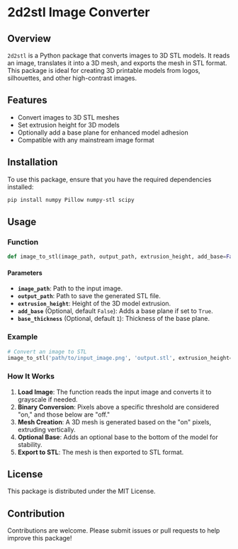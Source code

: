 # 2d2stl Image Converter

## Overview
`2d2stl` is a Python package that converts images to 3D STL models. It reads an image, translates it into a 3D mesh, and exports the mesh in STL format. This package is ideal for creating 3D printable models from logos, silhouettes, and other high-contrast images.

## Features
- Convert images to 3D STL meshes
- Set extrusion height for 3D models
- Optionally add a base plane for enhanced model adhesion
- Compatible with any mainstream image format

## Installation
To use this package, ensure that you have the required dependencies installed:
```bash
pip install numpy Pillow numpy-stl scipy
```

## Usage
### Function
```python
def image_to_stl(image_path, output_path, extrusion_height, add_base=False, base_thickness=0)
```
#### Parameters
- **`image_path`**: Path to the input image.
- **`output_path`**: Path to save the generated STL file.
- **`extrusion_height`**: Height of the 3D model extrusion.
- **`add_base`** (Optional, default `False`): Adds a base plane if set to `True`.
- **`base_thickness`** (Optional, default `1`): Thickness of the base plane.

### Example
```python
# Convert an image to STL
image_to_stl('path/to/input_image.png', 'output.stl', extrusion_height=3, add_base=True, base_thickness=2)
```

### How It Works
1. **Load Image**: The function reads the input image and converts it to grayscale if needed.
2. **Binary Conversion**: Pixels above a specific threshold are considered "on," and those below are "off."
3. **Mesh Creation**: A 3D mesh is generated based on the "on" pixels, extruding vertically.
4. **Optional Base**: Adds an optional base to the bottom of the model for stability.
5. **Export to STL**: The mesh is then exported to STL format.

## License
This package is distributed under the MIT License.

## Contribution
Contributions are welcome. Please submit issues or pull requests to help improve this package!

